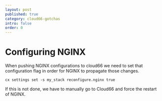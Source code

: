 ```yaml
---
layout: post
published: true
category: cloud66-gotchas
intro: false
order: 0
---
```



# Configuring NGINX

When pushing NGINX configurations to cloud66 we need to set that configuration
flag in order for NGINX to propagate those changes.

`cx settings set -s my_stack reconfigure.nginx true`

If this is not done, we have to manually go to Cloud66 and force the restart of
NGINX.
